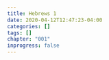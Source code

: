 ```yaml
---
title: Hebrews 1
date: 2020-04-12T12:47:23-04:00
categories: []
tags: []
chapter: "001"
inprogress: false
---
```


